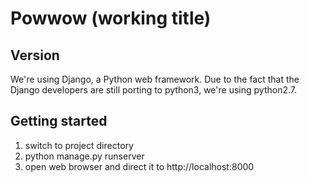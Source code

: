 Powwow (working title)
====

Version
-------

We're using Django, a Python web framework. Due to the fact that the Django developers are still porting to python3, we're using python2.7.

Getting started
---------------

1. switch to project directory
2. python manage.py runserver
3. open web browser and direct it to http://localhost:8000


